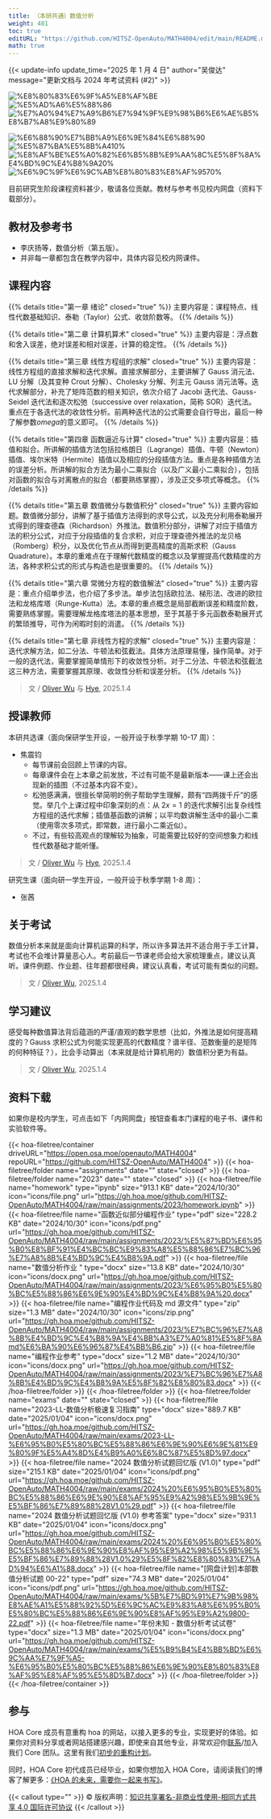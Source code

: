 ```yaml
---
title: （本研共通）数值分析
weight: 481
toc: true
editURL: "https://github.com/HITSZ-OpenAuto/MATH4004/edit/main/README.md"
math: true
---
```


{{< update-info update_time="2025 年 1 月 4 日" author="吴俊达" message="更新文档与 2024 年考试资料 (#2)" >}}


<div class="img-div hx-mt-4 hx-flex-row hx-justify-start hx-items-center">

![%E8%80%83%E6%9F%A5%E8%AF%BE](https://img.shields.io/badge/%E8%80%83%E6%9F%A5%E8%AF%BE-green)
![%E5%AD%A6%E5%88%86](https://img.shields.io/badge/%E5%AD%A6%E5%88%86-2-moccasin)
![%E7%A0%94%E7%A9%B6%E7%94%9F%E9%98%B6%E6%AE%B5%E8%B7%A8%E9%80%89](https://img.shields.io/badge/%E7%A0%94%E7%A9%B6%E7%94%9F%E9%98%B6%E6%AE%B5%E8%B7%A8%E9%80%89-lightskyblue)

![%E6%88%90%E7%BB%A9%E6%9E%84%E6%88%90](https://img.shields.io/badge/%E6%88%90%E7%BB%A9%E6%9E%84%E6%88%90-gold)
![%E5%87%BA%E5%8B%A410%](https://img.shields.io/badge/%E5%87%BA%E5%8B%A4-10%25-wheat)
![%E8%AF%BE%E5%A0%82%E6%B5%8B%E9%AA%8C%E5%8F%8A%E4%BD%9C%E4%B8%9A20%](https://img.shields.io/badge/%E8%AF%BE%E5%A0%82%E6%B5%8B%E9%AA%8C%E5%8F%8A%E4%BD%9C%E4%B8%9A-20%25-wheat)
![%E6%9C%9F%E6%9C%AB%E8%80%83%E8%AF%9570%](https://img.shields.io/badge/%E6%9C%9F%E6%9C%AB%E8%80%83%E8%AF%95-70%25-wheat)

</div>

目前研究生阶段课程资料甚少，敬请各位贡献。教材与参考书见校内网盘（资料下载部分）。

## 教材及参考书

- 李庆扬等，数值分析（第五版）。
- 并非每一章都包含在教学内容中，具体内容见校内网课件。

## 课程内容

{{% details title="第一章 绪论" closed="true" %}}
主要内容是：课程特点、线性代数基础知识、泰勒（Taylor）公式、收敛阶数等。
{{% /details %}}

{{% details title="第二章 计算机算术" closed="true" %}}
主要内容是：浮点数和舍入误差，绝对误差和相对误差，计算的稳定性。
{{% /details %}}

{{% details title="第三章 线性方程组的求解" closed="true" %}}
主要内容是：线性方程组的直接求解和迭代求解。直接求解部分，主要讲解了 Gauss 消元法、LU 分解（及其变种 Crout 分解）、Cholesky 分解、列主元 Gauss 消元法等。迭代求解部分，补充了矩阵范数的相关知识，依次介绍了 Jacobi 迭代法、Gauss-Seidel 迭代法和逐次松弛（successive over relaxation，简称 SOR）迭代法。重点在于各迭代法的收敛性分析。前两种迭代法的公式需要会自行导出，最后一种了解参数$omega$的意义即可。
{{% /details %}}

{{% details title="第四章 函数逼近与计算" closed="true" %}}
主要内容是：插值和拟合。所讲解的插值方法包括拉格朗日（Lagrange）插值、牛顿（Newton）插值、埃尔米特（Hermite）插值以及相应的分段插值方法。重点是各种插值方法的误差分析。所讲解的拟合方法为最小二乘拟合（以及广义最小二乘拟合），包括对函数的拟合与对离散点的拟合（都要熟练掌握），涉及正交多项式等概念。
{{% /details %}}

{{% details title="第五章 数值微分与数值积分" closed="true" %}}
主要内容如题。数值微分部分，讲解了基于插值方法得到的求导公式，以及充分利用泰勒展开式得到的理查德森（Richardson）外推法。数值积分部分，讲解了对应于插值方法的积分公式，对应于分段插值的复合求积，对应于理查德外推法的龙贝格（Romberg）积分，以及优化节点从而得到更高精度的高斯求积（Gauss Quadrature）。本章的重难点在于理解代数精度的概念以及掌握提高代数精度的方法，各种求积公式的形式与构造也是很重要的。
{{% /details %}}

{{% details title="第六章 常微分方程的数值解法" closed="true" %}}
主要内容是：重点介绍单步法，也介绍了多步法。单步法包括欧拉法、梯形法、改进的欧拉法和龙格库塔（Runge-Kutta）法。本章的重点概念是局部截断误差和精度阶数，需要熟练掌握。需要理解龙格库塔法的基本思想，至于其基于多元函数泰勒展开式的繁琐推导，可作为闲暇时刻的消遣。
{{% /details %}}

{{% details title="第七章 非线性方程的求解" closed="true" %}}
主要内容是：迭代求解方法，如二分法、牛顿法和弦截法。具体方法原理易懂，操作简单。对于一般的迭代法，需要掌握简单情形下的收敛性分析。对于二分法、牛顿法和弦截法这三种方法，需要掌握其原理、收敛性分析和误差分析。
{{% /details %}}

> 文 / [Oliver Wu](https://github.com/OliverWu515) 与 [Hye](https://github.com/Co-ding-Man), 2025.1.4

## 授课教师

本研共选课（面向保研学生开设，一般开设于秋季学期 10-17 周）：

- 焦震钧
  - 每节课前会回顾上节课的内容。
  - 每章课件会在上本章之前发放，不过有可能不是最新版本——课上还会出现新的插图（不过基本内容不变）。
  - 松弛感满满，很擅长举简明的例子帮助学生理解，颇有“四两拨千斤”的感觉。举几个上课过程中印象深刻的点：从 $2 x = 1$ 的迭代求解引出复杂线性方程组的迭代求解；插值基函数的讲解；以平均数讲解生活中的最小二乘（使用零次多项式，即常数，进行最小二乘近似）。
  - 不过，有些较高观点的理解较为抽象，可能需要比较好的空间想象力和线性代数基础才能听懂。

> 文 / [Oliver Wu](https://github.com/OliverWu515) 与 [Hye](https://github.com/Co-ding-Man), 2025.1.4 

研究生课（面向研一学生开设，一般开设于秋季学期 1-8 周）：

- 张茜

## 关于考试

数值分析本来就是面向计算机运算的科学，所以许多算法并不适合用于手工计算，考试也不会堆计算量恶心人。考前最后一节课老师会给大家梳理重点，建议认真听。课件例题、作业题、往年题都很经典，建议认真看，考试可能有类似的问题。

> 文 / [Oliver Wu](https://github.com/OliverWu515), 2025.1.4

## 学习建议

感受每种数值算法背后蕴涵的严谨/直观的数学思想（比如，外推法是如何提高精度的？Gauss 求积公式为何能实现更高的代数精度？谱半径、范数衡量的是矩阵的何种特征？），比会手动算出（本来就是给计算机用的）数值积分更为有益。

> 文 / [Oliver Wu](https://github.com/OliverWu515), 2025.1.4

## 资料下载

如果你是校内学生，可点击如下「内网网盘」按钮查看本门课程的电子书、课件和实验软件等。

{{< hoa-filetree/container driveURL="https://open.osa.moe/openauto/MATH4004" repoURL="https://github.com/HITSZ-OpenAuto/MATH4004" >}}
{{< hoa-filetree/folder name="assignments" date="" state="closed" >}}
{{< hoa-filetree/folder name="2023" date="" state="closed" >}}
{{< hoa-filetree/file name="homework" type="ipynb" size="913.1 KB" date="2024/10/30" icon="icons/file.png" url="https://gh.hoa.moe/github.com/HITSZ-OpenAuto/MATH4004/raw/main/assignments/2023/homework.ipynb" >}}
{{< hoa-filetree/file name="函数近似部分编程作业" type="pdf" size="228.2 KB" date="2024/10/30" icon="icons/pdf.png" url="https://gh.hoa.moe/github.com/HITSZ-OpenAuto/MATH4004/raw/main/assignments/2023/%E5%87%BD%E6%95%B0%E8%BF%91%E4%BC%BC%E9%83%A8%E5%88%86%E7%BC%96%E7%A8%8B%E4%BD%9C%E4%B8%9A.pdf" >}}
{{< hoa-filetree/file name="数值分析作业 " type="docx" size="13.8 KB" date="2024/10/30" icon="icons/docx.png" url="https://gh.hoa.moe/github.com/HITSZ-OpenAuto/MATH4004/raw/main/assignments/2023/%E6%95%B0%E5%80%BC%E5%88%86%E6%9E%90%E4%BD%9C%E4%B8%9A%20.docx" >}}
{{< hoa-filetree/file name="编程作业代码及 md 源文件" type="zip" size="1.3 MB" date="2024/10/30" icon="icons/zip.png" url="https://gh.hoa.moe/github.com/HITSZ-OpenAuto/MATH4004/raw/main/assignments/2023/%E7%BC%96%E7%A8%8B%E4%BD%9C%E4%B8%9A%E4%BB%A3%E7%A0%81%E5%8F%8Amd%E6%BA%90%E6%96%87%E4%BB%B6.zip" >}}
{{< hoa-filetree/file name="编程作业参考" type="docx" size="1.2 MB" date="2024/10/30" icon="icons/docx.png" url="https://gh.hoa.moe/github.com/HITSZ-OpenAuto/MATH4004/raw/main/assignments/2023/%E7%BC%96%E7%A8%8B%E4%BD%9C%E4%B8%9A%E5%8F%82%E8%80%83.docx" >}}
{{< /hoa-filetree/folder >}}
{{< /hoa-filetree/folder >}}
{{< hoa-filetree/folder name="exams" date="" state="closed" >}}
{{< hoa-filetree/file name="2023-LL-数值分析极速复习指南" type="docx" size="889.7 KB" date="2025/01/04" icon="icons/docx.png" url="https://gh.hoa.moe/github.com/HITSZ-OpenAuto/MATH4004/raw/main/exams/2023-LL-%E6%95%B0%E5%80%BC%E5%88%86%E6%9E%90%E6%9E%81%E9%80%9F%E5%A4%8D%E4%B9%A0%E6%8C%87%E5%8D%97.docx" >}}
{{< hoa-filetree/file name="2024 数值分析试题回忆版 (V1.0)" type="pdf" size="215.1 KB" date="2025/01/04" icon="icons/pdf.png" url="https://gh.hoa.moe/github.com/HITSZ-OpenAuto/MATH4004/raw/main/exams/2024%20%E6%95%B0%E5%80%BC%E5%88%86%E6%9E%90%E8%AF%95%E9%A2%98%E5%9B%9E%E5%BF%86%E7%89%88%28V1.0%29.pdf" >}}
{{< hoa-filetree/file name="2024 数值分析试题回忆版 (V1.0) 参考答案" type="docx" size="931.1 KB" date="2025/01/04" icon="icons/docx.png" url="https://gh.hoa.moe/github.com/HITSZ-OpenAuto/MATH4004/raw/main/exams/2024%20%E6%95%B0%E5%80%BC%E5%88%86%E6%9E%90%E8%AF%95%E9%A2%98%E5%9B%9E%E5%BF%86%E7%89%88%28V1.0%29%E5%8F%82%E8%80%83%E7%AD%94%E6%A1%88.docx" >}}
{{< hoa-filetree/file name="[网盘计划]本部数值分析试题 00-22" type="pdf" size="74.3 MB" date="2025/01/04" icon="icons/pdf.png" url="https://gh.hoa.moe/github.com/HITSZ-OpenAuto/MATH4004/raw/main/exams/%5B%E7%BD%91%E7%9B%98%E8%AE%A1%E5%88%92%5D%E6%9C%AC%E9%83%A8%E6%95%B0%E5%80%BC%E5%88%86%E6%9E%90%E8%AF%95%E9%A2%9800-22.pdf" >}}
{{< hoa-filetree/file name="年份未知 - 数值分析考试试卷" type="docx" size="1.3 MB" date="2025/01/04" icon="icons/docx.png" url="https://gh.hoa.moe/github.com/HITSZ-OpenAuto/MATH4004/raw/main/exams/%E5%B9%B4%E4%BB%BD%E6%9C%AA%E7%9F%A5-%E6%95%B0%E5%80%BC%E5%88%86%E6%9E%90%E8%80%83%E8%AF%95%E8%AF%95%E5%8D%B7.docx" >}}
{{< /hoa-filetree/folder >}}
{{< /hoa-filetree/container >}}

## 参与

HOA Core 成员有意重构 hoa 的网站，以接入更多的专业，实现更好的体验。如果你对资料分享或者网站搭建感兴趣，即使来自其他专业，非常欢迎你[联系](mailto:hi@hoa.moe)/加入我们 Core 团队。这里有我们[初步的重构计划](https://historical-mousepad-286.notion.site/HOA-1f71751ad5fe80978c70d9e32330d7e6)。

同时，HOA Core 初代成员已经毕业，如果你想加入 HOA Core，请阅读我们的博客了解更多：[《HOA 的未来，需要你一起来书写》](https://hoa.moe/news/future-of-hoa)。

{{< callout type="" >}}
  © 版权声明：[知识共享署名-非商业性使用-相同方式共享 4.0 国际许可协议](https://creativecommons.org/licenses/by-nc-sa/4.0/)
{{< /callout >}}

